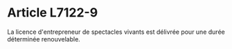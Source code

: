 # Article L7122-9

La licence d'entrepreneur de spectacles vivants est délivrée pour une durée déterminée renouvelable.